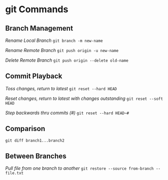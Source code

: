# git Commands

## Branch Management

_Rename Local Branch_
`git branch -m new-name`

_Rename Remote Branch_
`git push origin -u new-name`

_Delete Remote Branch_
`git push origin --delete old-name`

## Commit Playback

_Toss changes, return to latest_
`git reset --hard HEAD`

_Reset changes, return to latest with changes outstanding_
`git reset --soft HEAD`

_Step backwards thru commits (#)_
`git reset --hard HEAD~#`

## Comparison

`git diff branch1...branch2`

## Between Branches

_Pull file from one branch to another_
`git restore --source from-branch -- file.txt`



